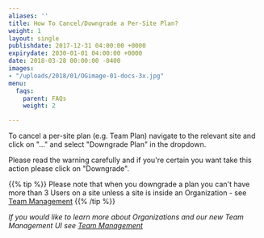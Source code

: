 ```yaml
---
aliases: ''
title: How To Cancel/Downgrade a Per-Site Plan?
weight: 1
layout: single
publishdate: 2017-12-31 04:00:00 +0000
expirydate: 2030-01-01 04:00:00 +0000
date: 2018-03-28 00:00:00 -0400
images:
- "/uploads/2018/01/OGimage-01-docs-3x.jpg"
menu:
  faqs:
    parent: FAQs
    weight: 2

---
```

To cancel a per-site plan (e.g. Team Plan) navigate to the relevant site and click on "..." and select "Downgrade Plan" in the dropdown.

Please read the warning carefully and if you're certain you want take this action please click on "Downgrade".

{{% tip %}}
Please note that when you downgrade a plan you can't have more than 3 Users on a site unless a site is inside an Organization - see [Team Management](/docs/settings/team-management/)
{{% /tip %}}



*If you would like to learn more about Organizations and our new Team Management UI see [Team Management](/docs/settings/team-management/)*